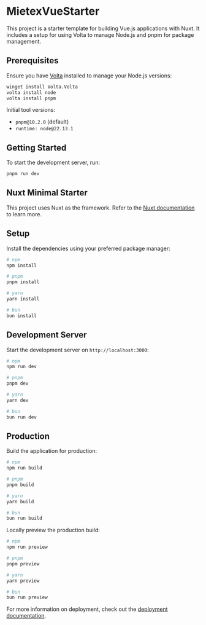 # MietexVueStarter

This project is a starter template for building Vue.js applications with Nuxt. It includes a setup for using Volta to manage Node.js and pnpm for package management.

## Prerequisites

Ensure you have [Volta](https://volta.sh/) installed to manage your Node.js versions:

```bash
winget install Volta.Volta
volta install node
volta install pnpm
```

Initial tool versions:
- `pnpm@10.2.0` (default)
- `runtime: node@22.13.1`

## Getting Started

To start the development server, run:

```bash
pnpm run dev
```

## Nuxt Minimal Starter

This project uses Nuxt as the framework. Refer to the [Nuxt documentation](https://nuxt.com/docs/getting-started/introduction) to learn more.

## Setup

Install the dependencies using your preferred package manager:

```bash
# npm
npm install

# pnpm
pnpm install

# yarn
yarn install

# bun
bun install
```

## Development Server

Start the development server on `http://localhost:3000`:

```bash
# npm
npm run dev

# pnpm
pnpm dev

# yarn
yarn dev

# bun
bun run dev
```

## Production

Build the application for production:

```bash
# npm
npm run build

# pnpm
pnpm build

# yarn
yarn build

# bun
bun run build
```

Locally preview the production build:

```bash
# npm
npm run preview

# pnpm
pnpm preview

# yarn
yarn preview

# bun
bun run preview
```

For more information on deployment, check out the [deployment documentation](https://nuxt.com/docs/getting-started/deployment).
